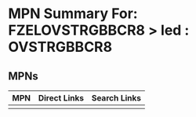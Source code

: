 



# MPN Summary For: FZELOVSTRGBBCR8 > led : OVSTRGBBCR8

## MPNs
  

|MPN|Direct Links|Search Links|
| :--- | :--- | :--- |
||||

